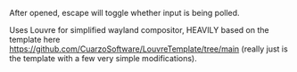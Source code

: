 After opened, escape will toggle whether input is being polled.

Uses Louvre for simplified wayland compositor, HEAVILY based on the template here https://github.com/CuarzoSoftware/LouvreTemplate/tree/main (really just is the template with a few very simple modifications).
